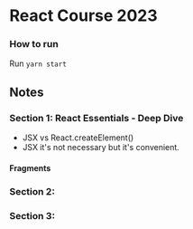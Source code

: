 # React Course 2023

### How to run

Run `yarn start`

## Notes

### Section 1: React Essentials - Deep Dive

- JSX vs React.createElement()
- JSX it's not necessary but it's convenient.

#### Fragments

### Section 2:

### Section 3:
